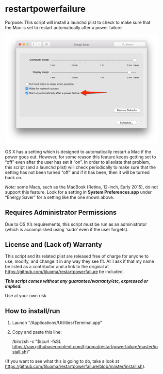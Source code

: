 # restartpowerfailure

Purpose: This script will install a launchd plist to check to make sure that the Mac is set to restart automatically after a power failure

![OS X version 10.11.3 Energy Saver Preference Panel](system-preferences.jpg)

OS X has a setting which is designed to automatically restart a Mac if the power goes out. However, for some reason this 
feature keeps getting set to “off” even after the user has set it “on”. In order to alleviate that problem, this script (and a launchd plist)
will check periodically to make sure that the setting has not been turned “off” and if it has been, then it will be turned back on. 

_Note:_ some Macs, such as the MacBook (Retina, 12-inch, Early 2015), do not support this feature. Look for a setting in **System Preferences.app** under “Energy Saver” for a setting like the one shown above.

## Requires Administrator Permissions

Due to OS X’s requirements, this script must be run as an administrator (which is accomplished using 'sudo' even if the user forgets).

## License and (Lack of) Warranty 

This script and its related plist are released free of charge for anyone to use, modify, and change it in any way they see fit.
All I ask if that my name be listed as a contributor and a link to the original at https://github.com/tjluoma/restartpowerfailure be included. 

***This script comes without any guarantee/warranty/etc, expressed or implied.***

Use at your own risk.

## How to install/run

1.	Launch "/Applications/Utilities/Terminal.app" 

2.	Copy and paste this line:

	/bin/zsh -c "$(curl -fsSL https://raw.githubusercontent.com/tjluoma/restartpowerfailure/master/install.sh)"

(If you want to see what this is going to do, take a look at <https://github.com/tjluoma/restartpowerfailure/blob/master/install.sh>).
